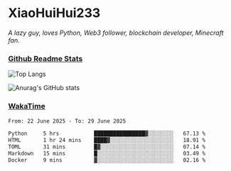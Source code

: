 # XiaoHuiHui233

*A lazy guy, loves Python, Web3 follower, blockchain developer, Minecraft fan.*

### [Github Readme Stats](https://github.com/anuraghazra/github-readme-stats)

![Top Langs](https://github-readme-stats.vercel.app/api/top-langs/?username=XiaoHuiHui233&layout=compact&theme=github_dark)

![Anurag's GitHub stats](https://github-readme-stats.vercel.app/api?username=XiaoHuiHui233&show_icons=true&theme=github_dark)

### [WakaTime](https://wakatime.com)

<!--START_SECTION:waka-->

```txt
From: 22 June 2025 - To: 29 June 2025

Python     5 hrs           ████████████████▓░░░░░░░░   67.13 %
HTML       1 hr 24 mins    ████▓░░░░░░░░░░░░░░░░░░░░   18.91 %
TOML       31 mins         █▓░░░░░░░░░░░░░░░░░░░░░░░   07.14 %
Markdown   15 mins         █░░░░░░░░░░░░░░░░░░░░░░░░   03.49 %
Docker     9 mins          ▓░░░░░░░░░░░░░░░░░░░░░░░░   02.16 %
```

<!--END_SECTION:waka-->
